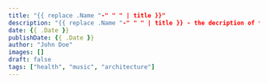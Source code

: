 ```yaml
---
title: "{{ replace .Name "-" " " | title }}"
description: "{{ replace .Name "-" " " | title }} - the decription of the page..."
date: {{ .Date }}
publishDate: {{ .Date }}
author: "John Doe"
images: []
draft: false
tags: ["health", "music", "architecture"]
---
```

